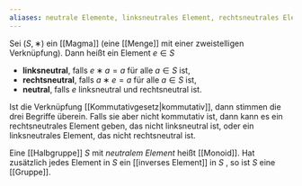 ```yaml
---
aliases: neutrale Elemente, linksneutrales Element, rechtsneutrales Element, neutralen Element, neutralem Element
---
```

Sei $( S , ∗ )$ ein [[Magma]] (eine [[Menge]] mit einer zweistelligen Verknüpfung). Dann heißt ein Element $e ∈ S$

- **linksneutral**, falls $e ∗ a = a$ für alle $a ∈ S$ ist,
- **rechtsneutral**, falls $a ∗ e = a$ für alle $a ∈ S$  ist,
- **neutral**, falls $e$ linksneutral und rechtsneutral ist.

Ist die Verknüpfung [[Kommutativgesetz|kommutativ]], dann stimmen die drei Begriffe überein. Falls sie aber nicht kommutativ ist, dann kann es ein rechtsneutrales Element geben, das nicht linksneutral ist, oder ein linksneutrales Element, das nicht rechtsneutral ist.

Eine [[Halbgruppe]] $S$ mit *neutralem Element* heißt [[Monoid]]. Hat zusätzlich jedes Element in $S$ ein [[inverses Element]] in $S$ , so ist $S$ eine [[Gruppe]].